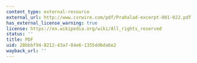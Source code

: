```yaml
---
content_type: external-resource
external_url: http://www.csrwire.com/pdf/Prahalad-excerpt-001-022.pdf
has_external_license_warning: true
license: https://en.wikipedia.org/wiki/All_rights_reserved
status: ''
title: PDF
uid: 28bbbf94-8212-43a7-84e6-1355dd6da6e2
wayback_url: ''
---
```

